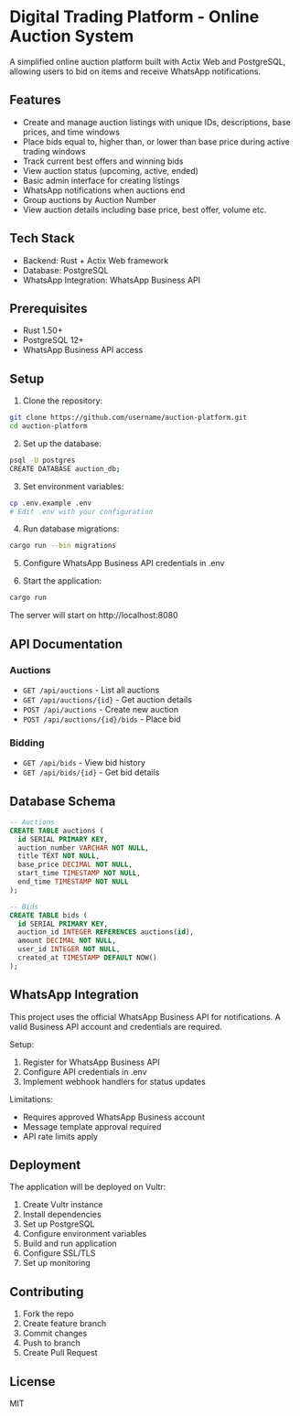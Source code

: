 # Digital Trading Platform - Online Auction System

A simplified online auction platform built with Actix Web and PostgreSQL, allowing users to bid on items and receive WhatsApp notifications.

## Features

- Create and manage auction listings with unique IDs, descriptions, base prices, and time windows
- Place bids equal to, higher than, or lower than base price during active trading windows  
- Track current best offers and winning bids
- View auction status (upcoming, active, ended)
- Basic admin interface for creating listings
- WhatsApp notifications when auctions end
- Group auctions by Auction Number
- View auction details including base price, best offer, volume etc.

## Tech Stack

- Backend: Rust + Actix Web framework
- Database: PostgreSQL
- WhatsApp Integration: WhatsApp Business API

## Prerequisites

- Rust 1.50+
- PostgreSQL 12+
- WhatsApp Business API access

## Setup

1. Clone the repository:
```bash
git clone https://github.com/username/auction-platform.git
cd auction-platform
```

2. Set up the database:
```bash
psql -U postgres
CREATE DATABASE auction_db;
```

3. Set environment variables:
```bash
cp .env.example .env
# Edit .env with your configuration
```

4. Run database migrations:
```bash
cargo run --bin migrations
```

5. Configure WhatsApp Business API credentials in .env

6. Start the application:
```bash
cargo run
```

The server will start on http://localhost:8080

## API Documentation

### Auctions

- `GET /api/auctions` - List all auctions
- `GET /api/auctions/{id}` - Get auction details
- `POST /api/auctions` - Create new auction
- `POST /api/auctions/{id}/bids` - Place bid

### Bidding

- `GET /api/bids` - View bid history
- `GET /api/bids/{id}` - Get bid details

## Database Schema

```sql
-- Auctions
CREATE TABLE auctions (
  id SERIAL PRIMARY KEY,
  auction_number VARCHAR NOT NULL,
  title TEXT NOT NULL,
  base_price DECIMAL NOT NULL,
  start_time TIMESTAMP NOT NULL,
  end_time TIMESTAMP NOT NULL
);

-- Bids
CREATE TABLE bids (
  id SERIAL PRIMARY KEY,
  auction_id INTEGER REFERENCES auctions(id),
  amount DECIMAL NOT NULL,
  user_id INTEGER NOT NULL,
  created_at TIMESTAMP DEFAULT NOW()
);
```

## WhatsApp Integration

This project uses the official WhatsApp Business API for notifications. A valid Business API account and credentials are required.

Setup:
1. Register for WhatsApp Business API
2. Configure API credentials in .env
3. Implement webhook handlers for status updates

Limitations:
- Requires approved WhatsApp Business account
- Message template approval required
- API rate limits apply

## Deployment

The application will be deployed on Vultr:

1. Create Vultr instance
2. Install dependencies 
3. Set up PostgreSQL
4. Configure environment variables
5. Build and run application
6. Configure SSL/TLS
7. Set up monitoring

## Contributing

1. Fork the repo
2. Create feature branch
3. Commit changes
4. Push to branch
5. Create Pull Request

## License

MIT